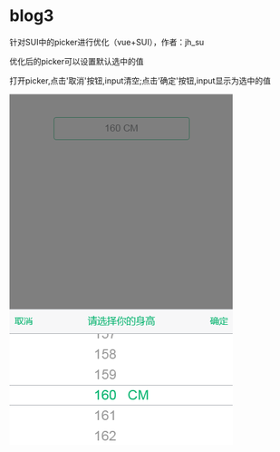 # blog3
针对SUI中的picker进行优化（vue+SUI），作者：jh_su

优化后的picker可以设置默认选中的值

打开picker,点击'取消'按钮,input清空;点击'确定'按钮,input显示为选中的值

![image](https://github.com/suhuixiao/blog3/blob/master/1.png)
